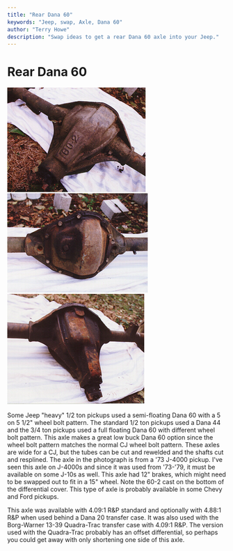 ```yaml
---
title: "Rear Dana 60"
keywords: "Jeep, swap, Axle, Dana 60"
author: "Terry Howe"
description: "Swap ideas to get a rear Dana 60 axle into your Jeep."
---
```

# Rear Dana 60

![Dana 60 bottom](../../img/axle/upgrades/d60b.jpg)
![Dana 60 back](../../img/axle/upgrades/d60k.jpg)
![Dana 60 top](../../img/axle/upgrades/d60t.jpg)

Some Jeep "heavy" 1/2 ton pickups used a semi-floating Dana 60 with a 5 on 5 1/2" wheel bolt pattern. The standard 1/2 ton pickups used a Dana 44 and the 3/4 ton pickups used a full floating Dana 60 with different wheel bolt pattern. This axle makes a great low buck Dana 60 option since the wheel bolt pattern matches the normal CJ wheel bolt pattern. These axles are wide for a CJ, but the tubes can be cut and rewelded and the shafts cut and resplined. The axle in the photograph is from a '73 J-4000 pickup. I've seen this axle on J-4000s and since it was used from '73-'79, it must be available on some J-10s as well. This axle had 12" brakes, which might need to be swapped out to fit in a 15" wheel. Note the 60-2 cast on the bottom of the differential cover. This type of axle is probably available in some Chevy and Ford pickups.

This axle was available with 4.09:1 R&P standard and optionally with 4.88:1 R&P when used behind a Dana 20 transfer case. It was also used with the Borg-Warner 13-39 Quadra-Trac transfer case with 4.09:1 R&P. The version used with the Quadra-Trac probably has an offset differential, so perhaps you could get away with only shortening one side of this axle.